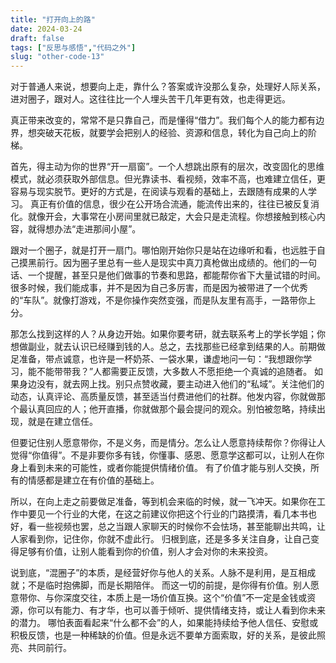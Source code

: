 ```yaml
---
title: "打开向上的路"
date: 2024-03-24
draft: false
tags: ["反思与感悟","代码之外"]
slug: "other-code-13"
---
```



对于普通人来说，想要向上走，靠什么？答案或许没那么复杂，处理好人际关系，进对圈子，跟对人。这往往比一个人埋头苦干几年更有效，也走得更远。

真正带来改变的，常常不是只靠自己，而是懂得“借力”。我们每个人的能力都有边界，想突破天花板，就要学会把别人的经验、资源和信息，转化为自己向上的阶梯。

首先，得主动为你的世界“开一扇窗”。一个人想跳出原有的层次，改变固化的思维模式，就必须获取外部信息。但光靠读书、看视频，效率不高，也难建立信任，更容易与现实脱节。更好的方式是，在阅读与观看的基础上，去跟随有成果的人学习。
真正有价值的信息，很少在公开场合流通，能流传出来的，往往已被反复消化。就像开会，大事常在小房间里就已敲定，大会只是走流程。你想接触到核心内容，就得想办法“走进那间小屋”。

跟对一个圈子，就是打开一扇门。哪怕刚开始你只是站在边缘听和看，也远胜于自己摸黑前行。因为圈子里总有一些人是现实中真刀真枪做出成绩的。他们的一句话、一个提醒，甚至只是他们做事的节奏和思路，都能帮你省下大量试错的时间。
很多时候，我们能成事，并不是因为自己多厉害，而是因为被带进了一个优秀的“车队”。就像打游戏，不是你操作突然变强，而是队友里有高手，一路带你上分。

那怎么找到这样的人？从身边开始。如果你要考研，就去联系考上的学长学姐；你想做副业，就去认识已经赚到钱的人。总之，去找那些已经拿到结果的人。前期做足准备，带点诚意，也许是一杯奶茶、一袋水果，谦虚地问一句：“我想跟你学习，能不能带带我？”人都需要正反馈，大多数人不愿拒绝一个真诚的追随者。
如果身边没有，就去网上找。别只点赞收藏，要主动进入他们的“私域”。关注他们的动态，认真评论、高质量反馈，甚至适当付费进他们的社群。他发内容，你就做那个最认真回应的人；他开直播，你就做那个最会提问的观众。别怕被忽略，持续出现，就是在建立信任。

但要记住别人愿意带你，不是义务，而是情分。怎么让人愿意持续帮你？你得让人觉得“你值得”。不是非要你多有钱，你懂事、感恩、愿意学这都可以，让别人在你身上看到未来的可能性，或者你能提供情绪价值。
有了价值才能与别人交换，所有的情感都是建立在有价值的基础上。

所以，在向上走之前要做足准备，等到机会来临的时候，就一飞冲天。如果你在工作中要见一个行业的大佬，在这之前建议你把这个行业的门路摸清，看几本书也好，看一些视频也罢，总之当跟人家聊天的时候你不会怯场，甚至能聊出共鸣，让人家看到你，记住你，你就不虚此行。
归根到底，还是多多关注自身，让自己变得足够有价值，让别人能看到你的价值，别人才会对你的未来投资。

说到底，“混圈子”的本质，是经营好你与他人的关系。人脉不是利用，是互相成就；不是临时抱佛脚，而是长期陪伴。
而这一切的前提，是你得有价值。别人愿意带你、与你深度交往，本质上是一场价值互换。这个“价值”不一定是金钱或资源，你可以有能力、有才华，也可以善于倾听、提供情绪支持，或让人看到你未来的潜力。
哪怕表面看起来“什么都不会”的人，如果能持续给予他人信任、安慰或积极反馈，也是一种稀缺的价值。但是永远不要单方面索取，好的关系，是彼此照亮、共同前行。

